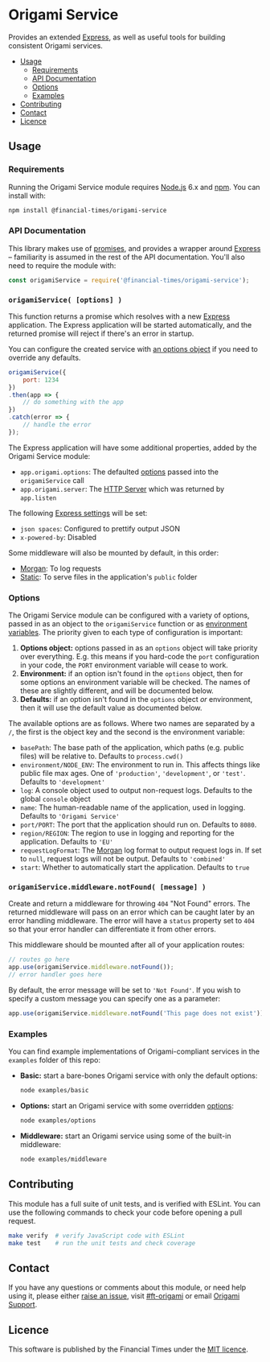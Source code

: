 
Origami Service
===============

Provides an extended [Express], as well as useful tools for building consistent Origami services.

  - [Usage](#usage)
    - [Requirements](#requirements)
    - [API Documentation](#api-documentation)
    - [Options](#options)
    - [Examples](#examples)
  - [Contributing](#contributing)
  - [Contact](#contact)
  - [Licence](#licence)


Usage
-----

### Requirements

Running the Origami Service module requires [Node.js] 6.x and [npm]. You can install with:

```sh
npm install @financial-times/origami-service
```

### API Documentation

This library makes use of [promises], and provides a wrapper around [Express] – familiarity is assumed in the rest of the API documentation. You'll also need to require the module with:

```js
const origamiService = require('@financial-times/origami-service');
```

### `origamiService( [options] )`

This function returns a promise which resolves with a new [Express] application. The Express application will be started automatically, and the returned promise will reject if there's an error in startup.

You can configure the created service with [an options object](#options) if you need to override any defaults.

```js
origamiService({
    port: 1234
})
.then(app => {
    // do something with the app
})
.catch(error => {
    // handle the error
});
```

The Express application will have some additional properties, added by the Origami Service module:

  - `app.origami.options`: The defaulted [options](#options) passed into the `origamiService` call
  - `app.origami.server`: The [HTTP Server] which was returned by `app.listen`

The following [Express settings] will be set:

  - `json spaces`: Configured to prettify output JSON
  - `x-powered-by`: Disabled

Some middleware will also be mounted by default, in this order:

  - [Morgan]: To log requests
  - [Static]: To serve files in the application's `public` folder

### Options

The Origami Service module can be configured with a variety of options, passed in as an object to the `origamiService` function or as [environment variables]. The priority given to each type of configuration is important:

  1. **Options object:** options passed in as an `options` object will take priority over everything. E.g. this means if you hard-code the `port` configuration in your code, the `PORT` environment variable will cease to work.
  2. **Environment:** if an option isn't found in the `options` object, then for some options an environment variable will be checked. The names of these are slightly different, and will be documented below.
  3. **Defaults:** if an option isn't found in the `options` object _or_ environment, then it will use the default value as documented below.

The available options are as follows. Where two names are separated by a `/`, the first is the object key and the second is the environment variable:

  - `basePath`: The base path of the application, which paths (e.g. public files) will be relative to. Defaults to `process.cwd()`
  - `environment/NODE_ENV`: The environment to run in. This affects things like public file max ages. One of `'production'`, `'development'`, or `'test'`. Defaults to `'development'`
  - `log`: A console object used to output non-request logs. Defaults to the global `console` object
  - `name`: The human-readable name of the application, used in logging. Defaults to `'Origami Service'`
  - `port/PORT`: The port that the application should run on. Defaults to `8080`.
  - `region/REGION`: The region to use in logging and reporting for the application. Defaults to `'EU'`
  - `requestLogFormat`: The [Morgan] log format to output request logs in. If set to `null`, request logs will not be output. Defaults to `'combined'`
  - `start`: Whether to automatically start the application. Defaults to `true`

### `origamiService.middleware.notFound( [message] )`

Create and return a middleware for throwing `404` "Not Found" errors. The returned middleware will pass on an error which can be caught later by an error handling middleware. The error will have a `status` property set to `404` so that your error handler can differentiate it from other errors.

This middleware should be mounted after all of your application routes:

```js
// routes go here
app.use(origamiService.middleware.notFound());
// error handler goes here
```

By default, the error message will be set to `'Not Found'`. If you wish to specify a custom message you can specify one as a parameter:

```js
app.use(origamiService.middleware.notFound('This page does not exist'));
```

### Examples

You can find example implementations of Origami-compliant services in the `examples` folder of this repo:

  - **Basic:** start a bare-bones Origami service with only the default options:

    ```sh
    node examples/basic
    ```

  - **Options:** start an Origami service with some overridden [options](#options):

    ```sh
    node examples/options
    ```

  - **Middleware:** start an Origami service using some of the built-in middleware:

    ```sh
    node examples/middleware
    ```


Contributing
------------

This module has a full suite of unit tests, and is verified with ESLint. You can use the following commands to check your code before opening a pull request.

```sh
make verify  # verify JavaScript code with ESLint
make test    # run the unit tests and check coverage
```


Contact
-------

If you have any questions or comments about this module, or need help using it, please either [raise an issue][issues], visit [#ft-origami] or email [Origami Support].


Licence
-------

This software is published by the Financial Times under the [MIT licence][license].



[#ft-origami]: https://financialtimes.slack.com/messages/ft-origami/
[environment variables]: https://en.wikipedia.org/wiki/Environment_variable
[express]: http://expressjs.com/
[express settings]: https://expressjs.com/en/4x/api.html#app.settings.table
[http server]: https://nodejs.org/api/http.html#http_class_http_server
[issues]: https://github.com/Financial-Times/origami-service/issues
[license]: http://opensource.org/licenses/MIT
[morgan]: https://github.com/expressjs/morgan
[node.js]: https://nodejs.org/
[npm]: https://www.npmjs.com/
[origami support]: mailto:origami-support@ft.com
[promises]: https://developer.mozilla.org/en/docs/Web/JavaScript/Reference/Global_Objects/Promise
[static]: https://expressjs.com/en/starter/static-files.html

